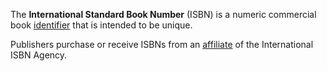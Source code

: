 The **International Standard Book Number** (ISBN) is a numeric commercial book [identifier](https://en.wikipedia.org/wiki/Identifier) that is intended to be unique.

Publishers purchase or receive ISBNs from an [affiliate](https://www.isbn-international.org/agencies) of the International ISBN Agency.